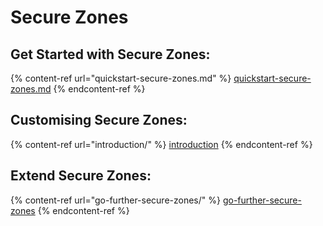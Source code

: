 # Secure Zones

## Get Started with Secure Zones:

{% content-ref url="quickstart-secure-zones.md" %}
[quickstart-secure-zones.md](quickstart-secure-zones.md)
{% endcontent-ref %}

## Customising Secure Zones:

{% content-ref url="introduction/" %}
[introduction](introduction/)
{% endcontent-ref %}

## Extend Secure Zones:

{% content-ref url="go-further-secure-zones/" %}
[go-further-secure-zones](go-further-secure-zones/)
{% endcontent-ref %}

